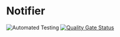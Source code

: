 # Notifier

![Automated Testing](https://github.com/paulosalonso/notifier/workflows/Automated%20Testing/badge.svg)
[![Quality Gate Status](https://sonarcloud.io/api/project_badges/measure?project=paulosalonso_notifier&metric=alert_status)](https://sonarcloud.io/dashboard?id=paulosalonso_notifier)
